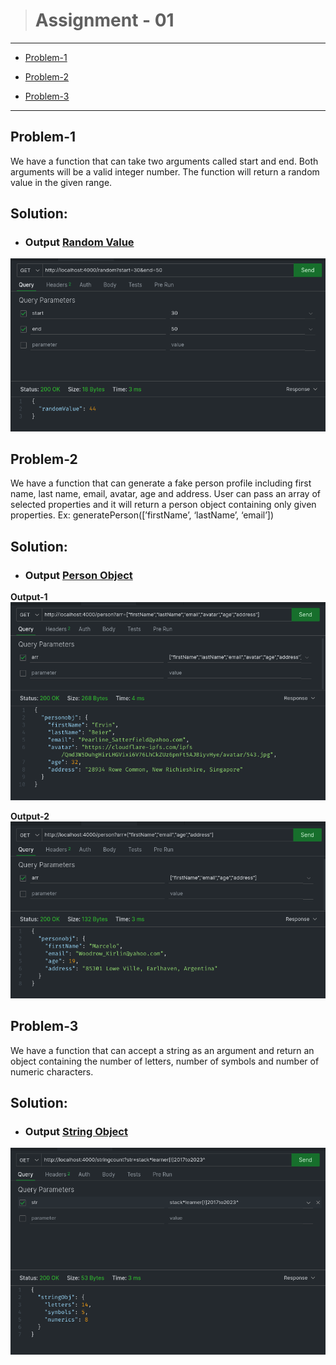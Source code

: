 > # Assignment - 01

---

- [Problem-1](#problem-1)

- [Problem-2](#problem-2)

- [Problem-3](#problem-3)

---

## Problem-1

We have a function that can take two arguments called start and end. Both arguments will be a valid integer number. The function will return a random value in the given range.

## Solution:

- ### Output [Random Value](https://github.com/Mr-Anik1/BackendAssignment/blob/master/1.Assignment_1/src/appLogics/randomValue.js)

![random_value](./testImage/1.randomValue.png)

## Problem-2

We have a function that can generate a fake person profile including first name, last name, email, avatar, age and address. User can pass an array of selected properties and it will return a person object containing only given properties. Ex: generatePerson([’firstName’, ‘lastName’, ‘email’])

## Solution:

- ### Output [Person Object](https://github.com/Mr-Anik1/BackendAssignment/blob/master/1.Assignment_1/src/appLogics/newPersonObj.js)

**Output-1**
![person_object](./testImage/2.1.person.png)

**Output-2**
![person_object](./testImage/2.2.person.png)

## Problem-3

We have a function that can accept a string as an argument and return an object containing the number of letters, number of symbols and number of numeric characters.

## Solution:

- ### Output [String Object](https://github.com/Mr-Anik1/BackendAssignment/blob/master/1.Assignment_1/src/appLogics/stringCount.js)

![string_object](./testImage/3.stringCountObj.png)
